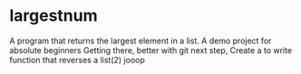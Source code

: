 # largestnum
A program that returns the largest element in a list. A demo project for absolute beginners
Getting there, better with git
next step, 
Create a to write function that reverses a list(2)
jooop

